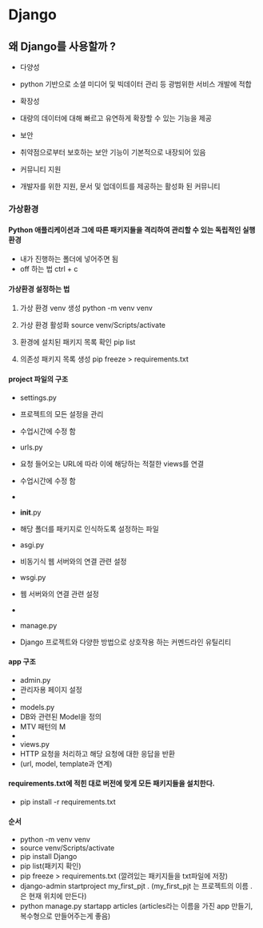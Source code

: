 # Django
## 왜 Django를 사용할까 ?

- 다양성
- python 기반으로 소셜 미디어 및 빅데이터 관리 등 광범위한 서비스 개발에 적합
  
- 확장성
- 대량의 데이터에 대해 빠르고 유연하게 확장할 수 있는 기능을 제공
  
- 보안
- 취약점으로부터 보호하는 보안 기능이 기본적으로 내장되어 있음
  
- 커뮤니티 지원
- 개발자를 위한 지원, 문서 및 업데이트를 제공하는 활성화 된 커뮤니티

### 가상환경
#### Python 애플리케이션과 그에 따른 패키지들을 격리하여 관리할 수 있는 독립적인 실행 환경

- 내가 진행하는 폴더에 넣어주면 됨
- off 하는 법 ctrl + c

#### 가상환경 설정하는 법
1. 가상 환경 venv 생성
  python -m venv venv
  
2. 가상 환경 활성화
  source venv/Scripts/activate

3. 환경에 설치된 패키지 목록 확인
  pip list

4. 의존성 패키지 목록 생성
  pip freeze > requirements.txt



#### project 파일의 구조

- settings.py
- 프로젝트의 모든 설정을 관리
- 수업시간에 수정 함

- urls.py
- 요청 들어오는 URL에 따라 이에 해당하는 적절한 views를 연결
- 수업시간에 수정 함
- 
- __init__.py
- 해당 폴더를 패키지로 인식하도록 설정하는 파일

- asgi.py
- 비동기식 웹 서버와의 연결 관련 설정
  
- wsgi.py
- 웹 서버와의 연결 관련 설정
- 
- manage.py
- Django 프로젝트와 다양한 방법으로 상호작용 하는 커멘드라인 유틸리티



#### app 구조
- admin.py
- 관리자용 페이지 설정
- 
- models.py
- DB와 관련된 Model을 정의
- MTV 패턴의 M
- 
- views.py
- HTTP 요청을 처리하고 해당 요청에 대한 응답을 반환
- (url, model, template과 연계)



#### requirements.txt에 적힌 대로 버전에 맞게 모든 패키지들을 설치한다.
- pip install -r requirements.txt

#### 순서
- python -m venv venv
- source venv/Scripts/activate
- pip install Django
- pip list(패키지 확인)
- pip freeze > requirements.txt (깔려있는 패키지들을 txt파일에 저장)
- django-admin startproject my_first_pjt . (my_first_pjt 는 프로젝트의 이름 . 은 현재 위치에 만든다)
- python manage.py startapp articles (articles라는 이름을 가진 app 만들기, 복수형으로 만들어주는게 좋음)
  